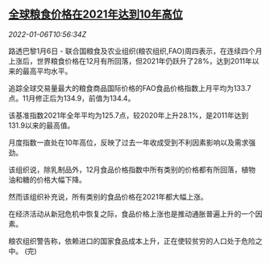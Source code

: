 <!--1641466862000-->
[全球粮食价格在2021年达到10年高位](https://cn.reuters.com/article/fao-global-food-price-0106-idCNKBS2JG0R1)
------

<div><i>2022-01-06T10:56:34Z</i></div><p>路透巴黎1月6日 - 联合国粮食及农业组织(粮农组织,FAO)周四表示，在连续四个月上涨后，世界粮食价格在12月有所回落，但2021年仍跃升了28%，达到2011年以来的最高平均水平。</p><p>追踪全球交易量最大的粮食商品国际价格的FAO食品价格指数上月平均为133.7点。11月修正后为134.9，前值为134.4。</p><p>该基准指数2021年全年平均为125.7点，较2020年上升28.1%，是2011年达到131.9以来的最高值。</p><p>月度指数一直处在10年高位，反映了过去一年收成受到不利因素影响以及需求强劲。</p><p>该组织说，除乳制品外，12月食品价格指数中所有类别的价格都有所回落，植物油和糖的价格大幅下降。</p><p>然而该组织补充说，所有类别的食品价格在2021年都大幅上涨。</p><p>在经济活动从新冠危机中恢复之际，食品价格上涨也是推动通胀普遍上升的一个因素。</p><p>粮农组织警告称，依赖进口的国家食品成本上升，正在使较贫穷的人口处于危险之中。 (完)</p>
